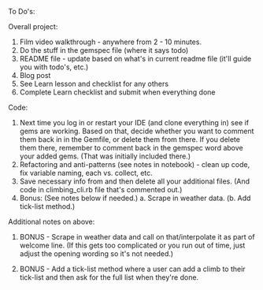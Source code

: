 To Do's:

Overall project:
1. Film video walkthrough - anywhere from 2 - 10 minutes.
2. Do the stuff in the gemspec file (where it says todo)
2. README file - update based on what's in current readme file (it'll guide you with todo's, etc.)
3. Blog post
4. See Learn lesson and checklist for any others
5. Complete Learn checklist and submit when everything done

Code:
1. Next time you log in or restart your IDE (and clone everything in) see if gems are working. Based on that, decide whether you want to comment them back in in the Gemfile, or delete them from there. If you delete them there, remember to comment back in the gemspec word above your added gems. (That was initially included there.)
2. Refactoring and anti-patterns (see notes in notebook) - clean up code, fix variable naming, each vs. collect, etc.
3. Save necessary info from and then delete all your additional files. (And code in climbing_cli.rb file that's commented out.)
4. Bonus: (See notes below if needed.)
     a. Scrape in weather data.
    (b. Add tick-list method.)


Additional notes on above:
1. BONUS - Scrape in weather data and call on that/interpolate it as part of welcome line. (If this gets too complicated or you run out of time, just adjust the opening wording so it's not needed.)

2. BONUS - Add a tick-list method where a user can add a climb to their tick-list and then ask for the full list when they're done.



